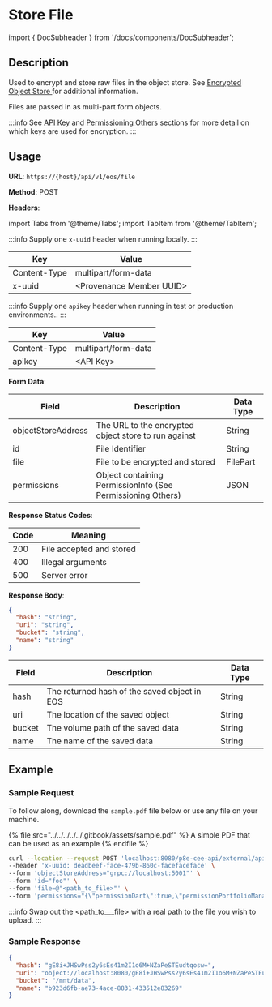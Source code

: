 # Store File

import { DocSubheader } from '/docs/components/DocSubheader';

<DocSubheader text="Encrypt and store any file"
/>

## Description

Used to encrypt and store raw files in the object store. See [Encrypted Object Store ](https://developer.provenance.io/docs/p8e/overview/encrypted-object-store)for additional information.

Files are passed in as multi-part form objects.

:::info
See [API Key](../../#api-key-for-test-or-production-environments) and [Permissioning Others](../../../p8e-contract-execution-environment-p8e/key-management/permissioning-others.md) sections for more detail on which keys are used for encryption.
:::

## Usage

**URL**: `https://{host}/api/v1/eos/file`

**Method**: POST

**Headers**:

import Tabs from '@theme/Tabs';
import TabItem from '@theme/TabItem';

<Tabs>
<TabItem value="local" label="Local">

:::info
Supply one `x-uuid` header when running locally.
:::

| Key          | Value                      |
| ------------ | -------------------------- |
| Content-Type | multipart/form-data        |
| x-uuid       | \<Provenance Member UUID\> |

</TabItem>
<TabItem value="test-production" label="Test/Production">

:::info
Supply one `apikey` header when running in test or production environments..
:::

| Key          | Value               |
| ------------ | ------------------- |
| Content-Type | multipart/form-data |
| apikey       | \<API Key\>         |

</TabItem>
</Tabs>

**Form Data**:

| Field              | Description                                                                                                                                           | Data Type |
| ------------------ | ----------------------------------------------------------------------------------------------------------------------------------------------------- | --------- |
| objectStoreAddress | The URL to the encrypted object store to run against                                                                                                  | String    |
| id                 | File Identifier                                                                                                                                       | String    |
| file               | File to be encrypted and stored                                                                                                                       | FilePart  |
| permissions        | Object containing PermissionInfo (See [Permissioning Others](../../../p8e-contract-execution-environment-p8e/key-management/permissioning-others.md)) | JSON      |

**Response Status Codes**:

| Code | Meaning                  |
| ---- | ------------------------ |
| 200  | File accepted and stored |
| 400  | Illegal arguments        |
| 500  | Server error             |

**Response Body**:

```json
{
  "hash": "string",
  "uri": "string",
  "bucket": "string",
  "name": "string"
}
```

| Field  | Description                                  | Data Type |
| ------ | -------------------------------------------- | --------- |
| hash   | The returned hash of the saved object in EOS | String    |
| uri    | The location of the saved object             | String    |
| bucket | The volume path of the saved data            | String    |
| name   | The name of the saved data                   | String    |

## Example

### Sample Request

To follow along, download the `sample.pdf` file below or use any file on your machine.

{% file src="../../../../../.gitbook/assets/sample.pdf" %}
A simple PDF that can be used as an example
{% endfile %}

```bash
curl --location --request POST 'localhost:8080/p8e-cee-api/external/api/v1/eos/file' \
--header 'x-uuid: deadbeef-face-479b-860c-facefaceface' \
--form 'objectStoreAddress="grpc://localhost:5001"' \
--form 'id="foo"' \
--form 'file=@"<path_to_file>"' \
--form 'permissions="{\"permissionDart\":true,\"permissionPortfolioManager\":true}"'
```

:::info
Swap out the \<path_to\_\_\_file> with a real path to the file you wish to upload.
:::

### Sample Response

```json
{
  "hash": "gE8i+JHSwPss2y6sEs41m2I1o6M+NZaPeSTEudtqosw=",
  "uri": "object://localhost:8080/gE8i+JHSwPss2y6sEs41m2I1o6M+NZaPeSTEudtqosw=",
  "bucket": "/mnt/data",
  "name": "b923d6fb-ae73-4ace-8831-433512e83269"
}
```
